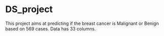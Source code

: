 # DS_project

This project aims at predicting if the breast cancer is Malignant or Benign based on 569 cases. Data has 33 columns.
